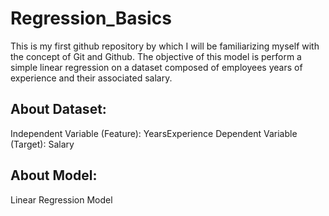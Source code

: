 # Regression_Basics
This is my first github repository by which I will be familiarizing myself with the concept of Git and Github. The objective of this model is perform a simple linear regression on a dataset composed of employees years of experience and their associated salary.

## About Dataset:
Independent Variable (Feature): YearsExperience
Dependent Variable (Target): Salary

## About Model:
Linear Regression Model
